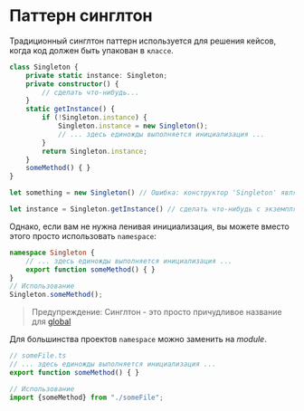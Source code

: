 # Паттерн синглтон

Традиционный синглтон паттерн используется для решения кейсов, когда код должен быть упакован в `классе`.

```ts
class Singleton {
    private static instance: Singleton;
    private constructor() {
        // сделать что-нибудь...
    }
    static getInstance() {
        if (!Singleton.instance) {
            Singleton.instance = new Singleton();
            // ... здесь единожды выполняется инициализация ... 
        }
        return Singleton.instance;
    }
    someMethod() { }
}

let something = new Singleton() // Ошибка: конструктор 'Singleton' является приватным.

let instance = Singleton.getInstance() // сделать что-нибудь с экземпляром...
```

Однако, если вам не нужна ленивая инициализация, вы можете вместо этого просто использовать `namespace`:

```ts
namespace Singleton {
    // ... здесь единожды выполняется инициализация ...
    export function someMethod() { }
}
// Использование
Singleton.someMethod();
```

> Предупреждение: Синглтон - это просто причудливое название для [global](http://stackoverflow.com/a/142450/390330)

Для большинства проектов `namespace` можно заменить на *module*.

```ts
// someFile.ts
// ... здесь единожды выполняется инициализация ...
export function someMethod() { }

// Использование
import {someMethod} from "./someFile";
```
